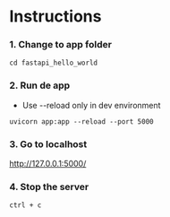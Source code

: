 # Instructions

### 1. Change to app folder
```
cd fastapi_hello_world
```

### 2. Run de app
* Use --reload only in dev environment
```
uvicorn app:app --reload --port 5000
```

### 3. Go to localhost
http://127.0.0.1:5000/

### 4. Stop the server
```
ctrl + c
```